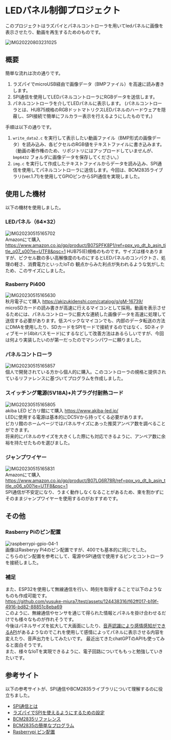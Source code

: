 # LEDパネル制御プロジェクト
このプロジェクトはラズパイとパネルコントローラを用いてledパネルに画像を表示させたり、動画を再生するためのものです。  
  
![IMG20220803231025](https://github.com/yusuke-miura7/test/assets/124438316/b17297fa-e721-4794-aa93-e84f7a3610e7)  
  
 ## 概要
簡単な流れは次の通りです。

1. ラズパイでmicroUSB経由で画像データ（BMPファイル）を高速に読み書きします。
2. SPI通信を使用してLEDパネルコントローラにRGBデータを送信します。
3. パネルコントローラを介してLEDパネルに表示します。
(パネルコントローラとは、HUB75規格のRGBドットマトリクスLEDパネルのハードウェアを隠蔽し、SPI接続で簡単にフルカラー表示を行えるようにしたものです。)

手順は以下の通りです。

1. `write_data2.c` を実行して表示したい動画ファイル（BMP形式の画像データ）を読み込み、各ピクセルのRGB値をテキストファイルに書き込みます。（動画の著作権のため、リポジトリにはアップロードしていませんが、`bmp6432` フォルダに画像データを保存してください。）
2. `img.c` を実行して作成したテキストファイルからデータを読み込み、SPI通信を使用してパネルコントローラに送信します。今回は、BCM2835ライブラリ(ver.1.71)を使用してGPIOピンからSPI通信を実現しました。
  
## 使用した機材

以下の機材を使用しました。

### LEDパネル（64×32）
![IMG20230515165702](https://github.com/yusuke-miura7/test/assets/124438316/62932ecb-7d1a-4222-88ca-e1018384f78f)  
Amazonにて購入 https://www.amazon.co.jp/gp/product/B07SPFK8P1/ref=ppx_yo_dt_b_asin_title_o07_s00?ie=UTF8&psc=1
HUB75(E)規格のものです。サイズは様々ありますが、ピクセル数の多い高解像度のものにするとLEDパネルのコンパクトさ、処理の軽さ、消費電力といったIoTの
観点からみた利点が失われるような気がしたため、このサイズにしました。

### Rasberry Pi400  
![IMG20230515165630](https://github.com/yusuke-miura7/test/assets/124438316/3ca0784a-f1fa-4cf8-84c1-e3d7511eb403)  
秋月電子にて購入 https://akizukidenshi.com/catalog/g/gM-16739/  
microSDカードの読み書きが高速に行えるマイコンとして採用。動画を表示させるためには、パネルコントローラに膨大な連続した画像データを高速に処理して送信する必要があります。低スペックなマイコンでも、内部のデータ転送の方法にDMAを使用したり、SDカードをSPIモードで接続するのではなく、SDネィティブモード(4bitバスモード)にするなどして改善方法はあるらしいですが、今回は何より実装したいのが第一だったのでマシンパワーに頼りました。

### パネルコントローラ  
![IMG20230515165857](https://github.com/yusuke-miura7/test/assets/124438316/76e9ef45-6634-47a5-a164-3a3dac8c713a)  
個人で開発されている方から個人的に購入。このコントローラの規格と提供されているリファレンスに基づいてプログラムを作成しました。

### スイッチング電源(5V18A)+片プラグ付耐熱コード  
![IMG20230515165805](https://github.com/yusuke-miura7/test/assets/124438316/879da112-c948-45ad-8708-82c698dbbd8d)  
akiba LED ピカリ館にて購入  https://www.akiba-led.jp/  
LEDに使用する電源は基本的にDC5Vから持ってくる必要があります。  
ピカリ館のホームページではパネルサイズにあった推奨アンペア数を調べることができます。  
将来的にパネルのサイズを大きくした際にも対応できるように、アンペア数に余裕を持たせたものを選びました。

### ジャンプワイヤー  
![IMG20230515165831](https://github.com/yusuke-miura7/test/assets/124438316/44dc7fea-c01e-4be3-8303-c34a98b0b354)  
Amazonにて購入 https://www.amazon.co.jp/gp/product/B07LG6R78R/ref=ppx_yo_dt_b_asin_title_o06_s00?ie=UTF8&psc=1  
SPI通信が不安定になり、うまく動作しなくなることがあるため、束を割かずにそのままジャンプワイヤーを使用するのがおすすめです。

## その他 
### Rasberry Piのピン配置  
![raspberrypi-gpio-04-1](https://github.com/yusuke-miura7/test/assets/124438316/f3906b61-2a20-4f00-8482-6a964b48f4c3)  
画像はRasberyy Pi4のピン配置ですが、400でも基本的に同じでした。  
こちらのピン配置を参考にして、電源やSPI通信で使用するピンとコントローラを接続しました。

### 補足
また、ESP32を使用して無線通信を行い、時刻を取得することで以下のようなものも作成可能です。  
https://github.com/yusuke-miura7/test/assets/124438316/f62ff017-b19f-4916-bd82-88851c8eba69    
このように、無線通信やセンサを通じて得られた情報とパネルを掛け合わせるだけでも様々なものが作れそうです。  
今後はパネルサイズを拡大して大画面にしたり、[音声認識により感情感知ができるAPI](https://webempath.net/lp-jpn/)があるようなのでこれを使用して感情によってパネルに表示させる内容を変えたり、音声出力をしてみたいです。
最近出てきたchatGPTのAPIも使ってみると面白そうです。  
また、様々なIoTを実現できるように、電子回路についてももっと勉強していきたいです。

## 参考サイト  
以下の参考サイトが、SPI通信やBCM2835ライブラリについて理解するのに役立ちました。
- [SPI通信とは](https://www.analog.com/jp/analog-dialogue/articles/introduction-to-spi-interface.html)
- [ラズパイでSPIを使えるようにするための設定](https://101010.fun/iot/adc-max1118-raspberry-pi-zero.html)
- [BCM2835リファレンス](https://www.airspayce.com/mikem/bcm2835/group__constants.html#gaf2e0ca069b8caef24602a02e8a00884e)
- [BCM2835の簡単なプログラム](https://tomosoft.jp/design/?p=5252)
- [Rasberrypi ピン配置](https://www.bioerrorlog.work/entry/raspberry-pi-pinout)
